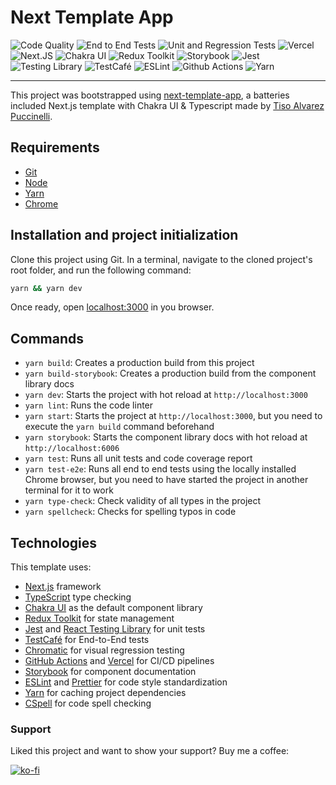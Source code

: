 # Next Template App

![Code Quality](https://github.com/tisoap/next-template-app/actions/workflows/code-quality.yml/badge.svg)
![End to End Tests](https://github.com/tisoap/next-template-app/actions/workflows/e2e.yml/badge.svg)
![Unit and Regression Tests](https://github.com/tisoap/next-template-app/actions/workflows/unit.yml/badge.svg)
![Vercel](https://vercelbadge.vercel.app/api/tisoap/next-template-app?style=flat)
![Next.JS](https://img.shields.io/badge/next.js-TypeScript-007ACC?logo=nextdotjs&logoColor=white)
![Chakra UI](https://img.shields.io/badge/Chakra_UI-29B9AD?logo=chakraui&logoColor=white)
![Redux Toolkit](https://img.shields.io/badge/Redux_Toolkit-6441AA?logo=redux&logoColor=white)
![Storybook](https://img.shields.io/badge/Storybook-FF4785?logo=storybook&logoColor=white)
![Jest](https://img.shields.io/badge/Jest-C21325?logo=jest&logoColor=white)
![Testing Library](https://img.shields.io/badge/Testing_Library-DC3130?logo=testinglibrary&logoColor=white)
![TestCafé](https://img.shields.io/badge/TestCafe-34B0DE?logo=testcafe&logoColor=white)
![ESLint](https://img.shields.io/badge/ESLint-3A33D1?logo=eslint&logoColor=white)
![Github Actions](https://img.shields.io/badge/GitHub_Actions-2088FF?logo=github-actions&logoColor=white)
![Yarn](https://img.shields.io/badge/Yarn-2C8EBB?logo=yarn&logoColor=white)

---

This project was bootstrapped using [next-template-app](https://github.com/tisoap/next-template-app), a batteries included Next.js template with Chakra UI & Typescript made by [Tiso Alvarez Puccinelli](https://github.com/tisoap).

## Requirements

- [Git](https://git-scm.com/)
- [Node](https://nodejs.org/en/)
- [Yarn](https://yarnpkg.com/lang/en/)
- [Chrome](https://www.google.com/intl/en-US/chrome/)

## Installation and project initialization

Clone this project using Git. In a terminal, navigate to the cloned project's root folder, and run the following command:

```bash
yarn && yarn dev
```

Once ready, open [localhost:3000](http://localhost:3000) in you browser.

## Commands

- `yarn build`: Creates a production build from this project
- `yarn build-storybook`: Creates a production build from the component library docs
- `yarn dev`: Starts the project with hot reload at `http://localhost:3000`
- `yarn lint`: Runs the code linter
- `yarn start`: Starts the project at `http://localhost:3000`, but you need to execute the `yarn build` command beforehand
- `yarn storybook`: Starts the component library docs with hot reload at `http://localhost:6006`
- `yarn test`: Runs all unit tests and code coverage report
- `yarn test-e2e`: Runs all end to end tests using the locally installed Chrome browser, but you need to have started the project in another terminal for it to work
- `yarn type-check`: Check validity of all types in the project
- `yarn spellcheck`: Checks for spelling typos in code

## Technologies

This template uses:

- [Next.js](https://nextjs.org/) framework
- [TypeScript](https://www.typescriptlang.org/) type checking
- [Chakra UI](https://chakra-ui.com/) as the default component library
- [Redux Toolkit](https://redux-toolkit.js.org/) for state management
- [Jest](https://jestjs.io/) and [React Testing Library](https://testing-library.com/docs/react-testing-library/intro/) for unit tests
- [TestCafé](https://devexpress.github.io/testcafe/) for End-to-End tests
- [Chromatic](https://www.chromatic.com/) for visual regression testing
- [GitHub Actions](https://github.com/features/actions) and [Vercel](https://vercel.com/) for CI/CD pipelines
- [Storybook](https://storybook.js.org/) for component documentation
- [ESLint](https://eslint.org/) and [Prettier](https://prettier.io/) for code style standardization
- [Yarn](https://yarnpkg.com/) for caching project dependencies
- [CSpell](https://cspell.org/) for code spell checking

### Support

Liked this project and want to show your support? Buy me a coffee:

[![ko-fi](https://ko-fi.com/img/githubbutton_sm.svg)](https://ko-fi.com/J3J472RAJ)
